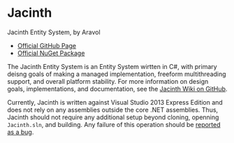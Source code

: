 # Jacinth
Jacinth Entity System, by Aravol
- [Official GitHub Page](https://github.com/aravol/Jacinth/)
- [Official NuGet Package](http://www.nuget.org/packages/Jacinth/)

The Jacinth Entity System is an Entity System wirtten in C#, with primary deisng goals of making a managed implementation, freeform multithreading support, and overall platform stability. For more information on design goals, implementations, and documentation, see the [Jacinth Wiki on GitHub](https://github.com/aravol/Jacinth/wiki).

Currently, Jacinth is written against Visual Studio 2013 Express Edition and does not rely on any assemblies outside the core .NET assemblies. Thus, Jacinth should not require any additional setup beyond cloning, openning `Jacinth.sln`, and building. Any failure of this operation should be [reported as a bug](https://github.com/aravol/Jacinth/issues).
